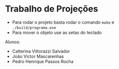 # Trabalho de Projeções

- Para rodar o projeto basta rodar o comando `make` e `./build/programa.exe`
- Para mover o objeto use as setas do teclado

Alunos: 
- Catterina Vittorazzi Salvador
- João Victor Mascarenhas
- Pedro Henrique Passos Rocha
